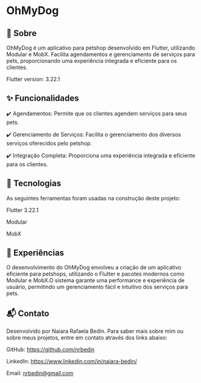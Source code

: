 # OhMyDog

## :dart: Sobre
OhMyDog é um aplicativo para petshop desenvolvido em Flutter, utilizando Modular e MobX. Facilita agendamentos e gerenciamento de serviços para pets, proporcionando uma experiência integrada e eficiente para os clientes.

Flutter version: 3.22.1

## :sparkles: Funcionalidades
:heavy_check_mark: Agendamentos: Permite que os clientes agendem serviços para seus pets.

:heavy_check_mark: Gerenciamento de Serviços: Facilita o gerenciamento dos diversos serviços oferecidos pelo petshop.

:heavy_check_mark: Integração Completa: Proporciona uma experiência integrada e eficiente para os clientes.

## :rocket: Tecnologias
As seguintes ferramentas foram usadas na construção deste projeto:

Flutter 3.22.1

Modular

MobX

## :briefcase: Experiências
O desenvolvimento do OhMyDog envolveu a criação de um aplicativo eficiente para petshops, utilizando o Flutter e pacotes modernos como Modular e MobX.O sistema garante uma performance e experiência de usuário, permitindo um gerenciamento fácil e intuitivo dos serviços para pets.

## :mailbox_with_mail: Contato
Desenvolvido por Naiara Rafaela Bedin. Para saber mais sobre mim ou sobre meus projetos, entre em contato através dos links abaixo:

GitHub: https://github.com/nrbedin

LinkedIn: https://www.linkedin.com/in/naiara-bedin/

Email: nrbedin@gmail.com